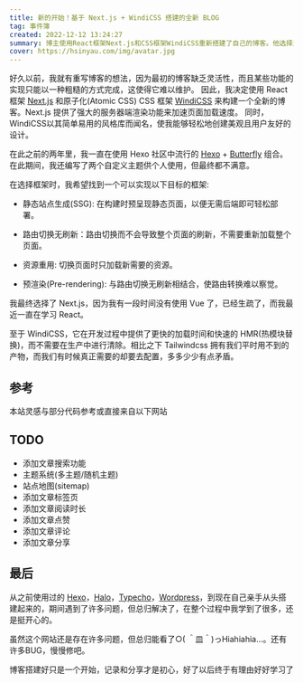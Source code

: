 ```yaml
---
title: 新的开始！基于 Next.js + WindiCSS 搭建的全新 BLOG
tag: 事件簿
created: 2022-12-12 13:24:27
summary: 博主使用React框架Next.js和CSS框架WindiCSS重新搭建了自己的博客。他选择这些框架是为了满足静态页面生成、路由切换无刷新、资源复用和预渲染等功能。他在整个搭建过程中遇到了许多问题，但最终解决了，并且从中学到了很多。虽然博客还存在许多问题和BUG，但他会慢慢修复。博主认为，博客搭建只是一个开始，记录和分享才是初心。
cover: https://hsinyau.com/img/avatar.jpg
---
```


好久以前，我就有重写博客的想法，因为最初的博客缺乏灵活性，而且某些功能的实现只能以一种粗糙的方式完成，这使得它难以维护。
因此，我决定使用 React 框架 [Next.js](https://nextjs.org) 和原子化(Atomic CSS) CSS 框架 [WindiCSS](https://windicss.org) 来构建一个全新的博客。Next.js 提供了强大的服务器端渲染功能来加速页面加载速度。
同时，WindiCSS以其简单易用的风格库而闻名，使我能够轻松地创建美观且用户友好的设计。

在此之前的两年里，我一直在使用 Hexo 社区中流行的 [Hexo](https://hexo.io) + [Butterfly](https://butterfly.js.org) 组合。在此期间，我还编写了两个自定义主题供个人使用，但最终都不满意。

在选择框架时，我希望找到一个可以实现以下目标的框架:

- 静态站点生成(SSG): 在构建时预呈现静态页面，以便无需后端即可轻松部署。

- 路由切换无刷新：路由切换而不会导致整个页面的刷新，不需要重新加载整个页面。

- 资源重用: 切换页面时只加载新需要的资源。

- 预渲染(Pre-rendering): 与路由切换无刷新相结合，使路由转换难以察觉。

我最终选择了 Next.js，因为我有一段时间没有使用 Vue 了，已经生疏了，而我最近一直在学习 React。

至于 WindiCSS，它在开发过程中提供了更快的加载时间和快速的 HMR(热模块替换)，而不需要在生产中进行清除。相比之下 Tailwindcss 拥有我们平时用不到的产物，而我们有时候真正需要的却要去配置，多多少少有点矛盾。

## 参考

本站灵感与部分代码参考或直接来自以下网站

<BookMark
  title="Diu"
  src="https://ddiu.io/"
  cover="https://ddiu.io/avatar.png"
  icon="https://ddiu.io/favicon.ico"
  desc="Diu (ddiu8081), Developer."
/>

<BookMark
  title="异次元の机智君"
  src="https://www.anzifan.com/"
  cover="http://static.anzifan.com/img/new_blog_new_light.jpg"
  icon="https://www.anzifan.com/favicon-32x32.png"
  desc="💻 🎨 🎮 ⚡️"
/>

<BookMark
  title="张洪Heo"
  src="https://blog.zhheo.com/"
  cover="https://bu.dusays.com/2024/07/02/6683983ca6faa.webp"
  icon="https://bu.dusays.com/2024/07/02/66839907885b7.webp"
  desc="分享设计与科技生活"
/>

<BookMark
  title="静かな森"
  src="https://innei.in/"
  cover="https://innei.ren/api/v2/objects/avatar/d5obusvl8ihmamw5qu.png"
  icon="https://innei.in/innei.svg"
  desc="致虚极，守静笃。"
/>

## TODO

- 添加文章搜索功能
- 主题系统(多主题/随机主题)
- 站点地图(sitemap)
- 添加文章标签页
- 添加文章阅读时长
- 添加文章点赞
- 添加文章评论
- 添加文章分享

## 最后

从之前使用过的 [Hexo](https://hexo.io)，[Halo](https://halo.run)，[Typecho](https://typecho.org)，[Wordpress](https://cn.wordpress.org/)，到现在自己亲手从头搭建起来的，期间遇到了许多问题，但总归解决了，在整个过程中我学到了很多，还是挺开心的。

虽然这个网站还是存在许多问题，但总归能看了○( ＾皿＾)っHiahiahia…。还有许多BUG，慢慢修吧。

博客搭建好只是一个开始，记录和分享才是初心，好了以后终于有理由好好学习了
